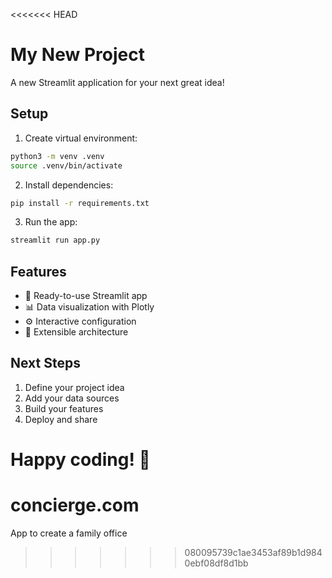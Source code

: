 <<<<<<< HEAD
# My New Project

A new Streamlit application for your next great idea!

## Setup

1. Create virtual environment:
```bash
python3 -m venv .venv
source .venv/bin/activate
```

2. Install dependencies:
```bash
pip install -r requirements.txt
```

3. Run the app:
```bash
streamlit run app.py
```

## Features

- 🚀 Ready-to-use Streamlit app
- 📊 Data visualization with Plotly
- ⚙️ Interactive configuration
- 🔧 Extensible architecture

## Next Steps

1. Define your project idea
2. Add your data sources
3. Build your features
4. Deploy and share

Happy coding! 🎉
=======
# concierge.com
App to create a family office
>>>>>>> 080095739c1ae3453af89b1d9840ebf08df8d1bb
